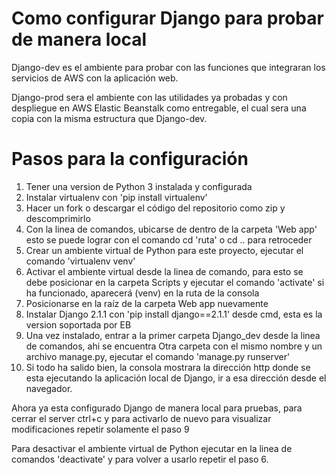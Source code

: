 # Como configurar Django para probar de manera local

Django-dev es el ambiente para probar con las funciones que integraran los servicios de AWS con la aplicación web.

Django-prod sera el ambiente con las utilidades ya probadas y con despliegue en AWS Elastic Beanstalk como entregable, el cual sera una copia con la misma estructura que Django-dev.

# Pasos para la configuración

1. Tener una version de Python 3 instalada y configurada
2. Instalar virtualenv con 'pip install virtualenv'
3. Hacer un fork o descargar el código del repositorio como zip y descomprimirlo
4. Con la linea de comandos, ubicarse de dentro de la carpeta 'Web app' esto se puede lograr con el comando cd 'ruta' o cd .. para retroceder
5. Crear un ambiente virtual de Python para este proyecto, ejecutar el comando 'virtualenv venv'
6. Activar el ambiente virtual desde la linea de comando, para esto se debe posicionar en la carpeta Scripts y ejecutar el comando 'activate' si ha funcionado, aparecerá (venv) en la ruta de la consola
7. Posicionarse en la raíz de la carpeta Web app nuevamente
8. Instalar Django 2.1.1 con 'pip install django==2.1.1' desde cmd, esta es la version soportada por EB
9. Una vez instalado, entrar a la primer carpeta Django_dev desde la linea de comandos, ahi se encuentra Otra carpeta con el mismo nombre y un archivo manage.py, ejecutar el comando 'manage.py runserver'
10. Si todo ha salido bien, la consola mostrara la dirección http donde se esta ejecutando la aplicación local de Django, ir a esa dirección desde el navegador.

Ahora ya esta configurado Django de manera local para pruebas, para cerrar el server ctrl+c y para activarlo de nuevo para visualizar modificaciones repetir solamente el paso 9

Para desactivar el ambiente virtual de Python ejecutar en la linea de comandos 'deactivate' y para volver a usarlo repetir el paso 6.